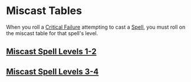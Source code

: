 # Miscast Tables

When you roll a [Critical Failure](../../../Game%20Procedures/Die%20Rolling%20Mechanics/Critical%20Failure.md) attempting to cast a [Spell](../../Spellcasting/Spells.md), you must roll on the miscast table for that spell's level.

## [Miscast Spell Levels 1-2](Miscast%20Spell%20Levels%201-2.md)

## [Miscast Spell Levels 3-4](Miscast%20Spell%20Levels%203-4.md)

